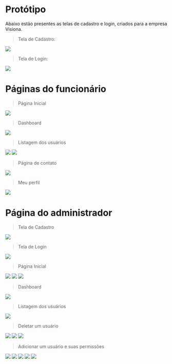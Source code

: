 # Protótipo
Abaixo estão presentes as telas de cadastro e login, criados para a empresa Visiona.
> Tela de Cadastro:

 <img src = "https://github.com/TechForce-ADS/imagens/blob/main/3.png" >
 
> Tela de Login:

 <img src = "https://github.com/TechForce-ADS/imagens/blob/main/2.png" > 
 
 # Páginas do funcionário

> Página Inicial
 <img src = "https://github.com/TechForce-ADS/imagens/blob/main/FUNCION%C3%81RIO.png" > 
 
 > Dashboard
 <img src = "https://github.com/TechForce-ADS/imagens/blob/main/FUNCION%C3%81RIO%20(2).png" > 
 
 > Listagem dos usuários
 <img src = "https://github.com/TechForce-ADS/imagens/blob/main/FUNCION%C3%81RIO%20(3).png" > 
 <img src = "https://github.com/TechForce-ADS/imagens/blob/main/FUNCIONARIO.png" > 
 
 > Página de contato 
 <img src = "https://github.com/TechForce-ADS/imagens/blob/main/FUNCION%C3%81RIO%20(5).png" > 
 
 > Meu perfil
 <img src = "https://github.com/TechForce-ADS/imagens/blob/main/FUNCION%C3%81RIO%20(6).png" > 
 
 # Página do administrador
 > Tela de Cadastro
 <img src = "https://github.com/TechForce-ADS/imagens/blob/main/13.png" >
 
 > Tela de Login
 <img src = "https://github.com/TechForce-ADS/imagens/blob/main/12.png" >
 
 > Página Inicial
 <img src = "https://github.com/TechForce-ADS/imagens/blob/main/pginicial1.png" >
 <img src = "https://github.com/TechForce-ADS/imagens/blob/main/pginicia2l.png" >
 <img src = "ttps://github.com/TechForce-ADS/imagens/blob/main/pginicial3.png" >
 
 > Dashboard
 <img src = "https://github.com/TechForce-ADS/imagens/blob/main/dashboard-adm.png" >
 
 > Listagem dos usuários
 <img src = "https://github.com/TechForce-ADS/imagens/blob/main/listagem1.png" >
 
 > Deletar um usuário
 <img src = "https://github.com/TechForce-ADS/imagens/blob/main/listagem2.png" >
 <img src = "https://github.com/TechForce-ADS/imagens/blob/main/listagem-del.png" >
 <img src = "https://github.com/TechForce-ADS/imagens/blob/main/listagem-del2.png" >
 
 > Adicionar um usuário e suas permissões
 <img src = "https://github.com/TechForce-ADS/imagens/blob/main/listagem-add.png" >
 <img src = "https://github.com/TechForce-ADS/imagens/blob/main/add-fun.png" >
 <img src = "https://github.com/TechForce-ADS/imagens/blob/main/perminissoes.png" >
 <img src = "https://github.com/TechForce-ADS/imagens/blob/main/permissoes2.png" >
 <img src = "https://github.com/TechForce-ADS/imagens/blob/main/permissoes3.png" >
 
 

